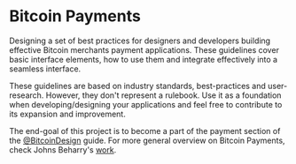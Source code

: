 # Bitcoin Payments

Designing a set of best practices for designers and developers building effective Bitcoin merchants payment applications. These guidelines cover basic interface elements, how to use them and integrate effectively into a seamless interface.

These guidelines are based on industry standards, best-practices and user-research. However, they don't represent a rulebook. Use it as a foundation when developing/designing your applications and feel free to contribute to its expansion and improvement.

The end-goal of this project is to become a part of the payment section of the [@BitcoinDesign](https://github.com/BitcoinDesign/) guide. For more general overview on Bitcoin Payments, check Johns Beharry's [work](https://github.com/peakshift/bitcoin-ux).
